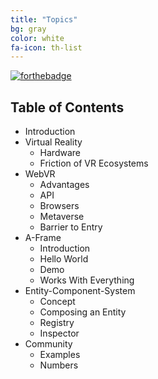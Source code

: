 ```yaml
---
title: "Topics"
bg: gray
color: white
fa-icon: th-list
---
```

 

[![forthebadge](http://forthebadge.com/images/badges/ages-12.svg)](http://forthebadge.com)

## Table of Contents

- Introduction
- Virtual Reality
  - Hardware
  - Friction of VR Ecosystems
- WebVR
  - Advantages
  - API
  - Browsers
  - Metaverse
  - Barrier to Entry
- A-Frame
  - Introduction
  - Hello World
  - Demo
  - Works With Everything
- Entity-Component-System
  - Concept
  - Composing an Entity
  - Registry
  - Inspector
- Community
  - Examples
  - Numbers

